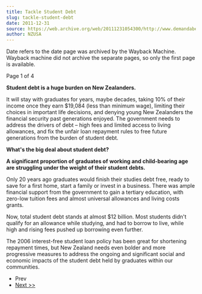 ```yaml
---
title: Tackle Student Debt
slug: tackle-student-debt
date: 2011-12-31
source: https://web.archive.org/web/20111231054300/http://www.demandabetterfuture.org.nz/index.php/tackle-student-debt
author: NZUSA
---
```

Date refers to the date page was archived by the Wayback Machine.
Wayback machine did not archive the separate pages, so only the first page is available.

Page 1 of 4

**Student debt is a huge burden on New Zealanders.**

It will stay with graduates for years, maybe decades, taking 10% of their income once they earn $19,084 (less than minimum wage), limiting their choices in important life decisions, and denying young New Zealanders the financial security past generations enjoyed. The government needs to address the drivers of debt – high fees and limited access to living allowances, and fix the unfair loan repayment rules to free future generations from the burden of student debt.

**What's the big deal about student debt?**

**A significant proportion of** **graduates of** **working and child-bearing age are struggling under the weight of their student debts.**

Only 20 years ago graduates would finish their studies debt free, ready to save for a first home, start a family or invest in a business. There was ample financial support from the government to gain a tertiary education, with zero-low tuition fees and almost universal allowances and living costs grants.

Now, total student debt stands at almost $12 billion. Most students didn't qualify for an allowance while studying, and had to borrow to live, while high and rising fees pushed up borrowing even further.

The 2006 interest-free student loan policy has been great for shortening repayment times, but New Zealand needs even bolder and more progressive measures to address the ongoing and significant social and economic impacts of the student debt held by graduates within our communities.

- Prev
- [Next >>](https://web.archive.org/web/20111231054300/http://www.demandabetterfuture.org.nz/index.php/tackle-student-debt?showall=&start=1)